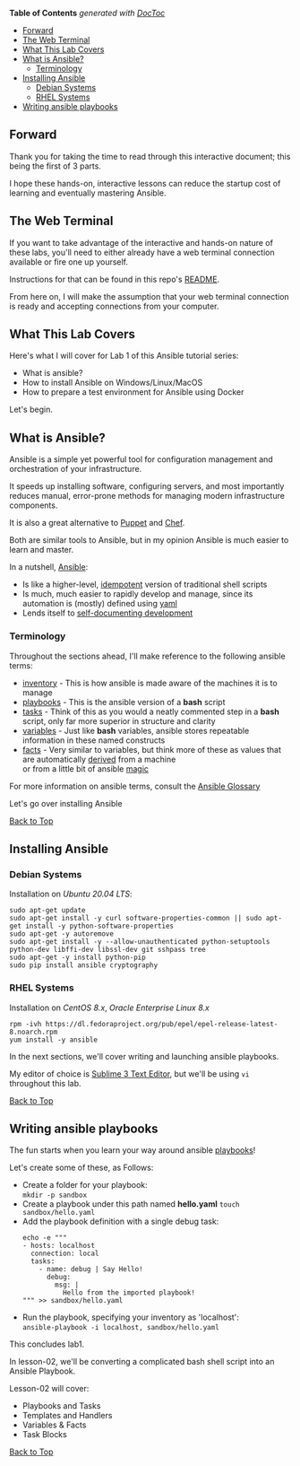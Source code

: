 <!-- START doctoc generated TOC please keep comment here to allow auto update -->
<!-- DON'T EDIT THIS SECTION, INSTEAD RE-RUN doctoc TO UPDATE -->
**Table of Contents**  *generated with [DocToc](https://github.com/thlorenz/doctoc)*

- [Forward](#forward)
- [The Web Terminal](#the-web-terminal)
- [What This Lab Covers](#what-this-lab-covers)
- [What is Ansible?](#what-is-ansible)
  - [Terminology](#terminology)
- [Installing Ansible](#installing-ansible)
  - [Debian Systems](#debian-systems)
  - [RHEL Systems](#rhel-systems)
- [Writing ansible playbooks](#writing-ansible-playbooks)

<!-- END doctoc generated TOC please keep comment here to allow auto update -->

<a name="forward"></a>
## Forward

Thank you for taking the time to read through 
this interactive document; this being the first of 3 parts.

I hope these hands-on, interactive lessons can reduce the startup 
cost of learning and eventually mastering Ansible.

<a name="the-web-terminal"></a>
## The Web Terminal

If you want to take advantage of the interactive and hands-on nature of these labs,
you'll need to either already have a web terminal connection available or fire one up 
yourself.

Instructions for that can be found in this repo's [README](../README.md).

From here on, I will make the assumption that your web terminal 
connection is ready and accepting connections from your computer.

<a name="what-this-lab-covers"></a>
## What This Lab Covers

Here's what I will cover for Lab 1 of this Ansible tutorial series:

- What is ansible?
- How to install Ansible on Windows/Linux/MacOS
- How to prepare a test environment for Ansible using Docker

Let's begin.

<a name="what-is-ansible"></a>
## What is Ansible?

Ansible is a simple yet powerful tool for configuration management and orchestration of your infrastructure. 

It speeds up installing software, configuring servers, and most importantly reduces manual, error-prone methods for managing modern infrastructure components.

It is also a great alternative to [Puppet](https://puppet.com/) and [Chef](https://www.chef.io/configuration-management/). 

Both are similar tools to Ansible, but in my opinion Ansible is much easier to learn and master.

In a nutshell, [Ansible](https://www.ansible.com/):
  
- Is like a higher-level, [idempotent](https://en.wikipedia.org/wiki/Idempotence#Computer_science_meaning) version of traditional shell scripts
- Is much, much easier to rapidly develop and manage, since its automation is (mostly) defined using [yaml](https://yaml.org/)
- Lends itself to [self-documenting development](https://en.wikipedia.org/wiki/Self-documenting_code)

<a name="terminology"></a>
### Terminology

Throughout the sections ahead, I'll make reference to the following ansible terms:

- [inventory](https://docs.ansible.com/ansible/latest/user_guide/intro_inventory.html) - This is how ansible is made aware of the machines it is to manage
- [playbooks](https://docs.ansible.com/ansible/latest/user_guide/playbooks_intro.html) - This is the ansible version of a **bash** script
- [tasks](https://docs.ansible.com/ansible/latest/user_guide/playbooks_intro.html#tasks-list) - Think of this as you would a neatly commented step in a **bash** script, only far more superior in structure and clarity
- [variables](https://docs.ansible.com/ansible/latest/user_guide/playbooks_variables.html) - Just like **bash** variables, ansible stores repeatable information in these named constructs
- [facts](https://docs.ansible.com/ansible/latest/user_guide/playbooks_variables.html) - Very similar to variables, but think more of these as values that <br />
  are automatically [derived](https://docs.ansible.com/ansible/latest/user_guide/playbooks_variables.html#information-discovered-from-systems-facts) from a machine<br />
  or from a little bit of ansible [magic](https://docs.ansible.com/ansible/latest/user_guide/playbooks_variables.html#magic-variables-and-how-to-access-information-about-other-hosts)

For more information on ansible terms, consult the [Ansible Glossary](https://docs.ansible.com/ansible/latest/reference_appendices/glossary.html)

Let's go over installing Ansible

[Back to Top](#top)
<a name="installing-ansible"></a>
## Installing Ansible

### Debian Systems

Installation on *Ubuntu* *20.04 LTS*:

```
sudo apt-get update
sudo apt-get install -y curl software-properties-common || sudo apt-get install -y python-software-properties
sudo apt-get -y autoremove
sudo apt-get install -y --allow-unauthenticated python-setuptools python-dev libffi-dev libssl-dev git sshpass tree
sudo apt-get -y install python-pip
sudo pip install ansible cryptography
```
<a name="rhel-systems"></a>
### RHEL Systems

Installation on *CentOS 8.x*, *Oracle Enterprise Linux 8.x*

```
rpm -ivh https://dl.fedoraproject.org/pub/epel/epel-release-latest-8.noarch.rpm
yum install -y ansible
```

In the next sections, we'll cover writing and launching ansible playbooks.

My editor of choice is [Sublime 3 Text Editor](https://www.sublimetext.com/3), 
but we'll be using `vi` throughout this lab.

[Back to Top](#top)
<a name="writing-ansible-playbooks"></a>
## Writing ansible playbooks

The fun starts when you learn your way around ansible [playbooks](https://docs.ansible.com/ansible/latest/user_guide/playbooks_intro.html)!

Let's create some of these, as Follows:

- Create a folder for your playbook:<br />
  `mkdir -p sandbox`
- Create a playbook under this path named **hello.yaml**
  `touch sandbox/hello.yaml`
- Add the playbook definition with a single debug task:<br />
  ```
  echo -e """
  - hosts: localhost
    connection: local
    tasks:
      - name: debug | Say Hello!
        debug:
          msg: |
            Hello from the imported playbook!
  """ >> sandbox/hello.yaml 
  ```
- Run the playbook, specifying your inventory as 'localhost':<br />
  `ansible-playbook -i localhost, sandbox/hello.yaml`

This concludes lab1. 

In lesson-02, we'll be converting a complicated bash shell script into an Ansible Playbook.

Lesson-02 will cover:

- Playbooks and Tasks
- Templates and Handlers
- Variables & Facts
- Task Blocks

[Back to Top](#top)
